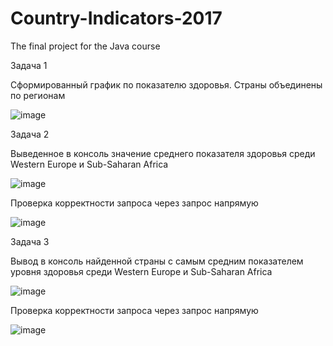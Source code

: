 # Country-Indicators-2017
The final project for the Java course

Задача 1

Сформированный график по показателю здоровья. Страны объединены по регионам

![image](https://user-images.githubusercontent.com/90722253/147486063-fef3e382-8dd9-4bbe-8159-b0f1e438d4ba.png)


Задача 2

Выведенное в консоль значение среднего показателя здоровья среди Western Europe и Sub-Saharan Africa

![image](https://user-images.githubusercontent.com/90722253/147486243-44157306-baa0-43f7-b895-0e3cf2cbc1db.png)

Проверка корректности запроса через запрос напрямую

![image](https://user-images.githubusercontent.com/90722253/147486558-c9dafb40-c1c9-4ced-9d0f-912d4e738b81.png)



Задача 3

Вывод в консоль найденной страны с самым средним показателем уровня здоровья среди Western Europe и Sub-Saharan Africa

![image](https://user-images.githubusercontent.com/90722253/147486412-9de0dd9f-daca-4fdb-af43-373ec4f67ffd.png)

Проверка корректности запроса через запрос напрямую

![image](https://user-images.githubusercontent.com/90722253/147486583-c499dc9d-7e1f-4e8c-ba60-35daa78b1625.png)

